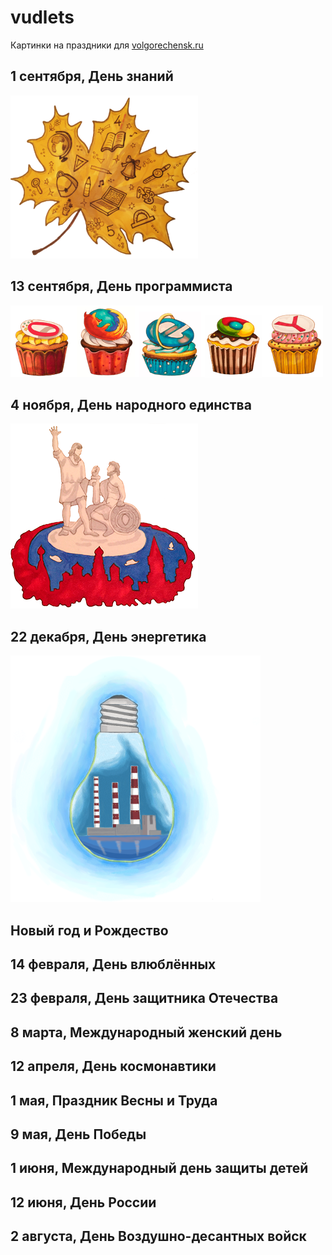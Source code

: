# vudlets
Картинки на праздники для [volgorechensk.ru](http://volgorechensk.ru)

## 1 сентября, День знаний
<img src="images/1_sep.png" />

## 13 сентября, День программиста
<img src="images/13_sep_prog_day.png" />

## 4 ноября, День народного единства
<img src="images/4_nov.png" />

## 22 декабря, День энергетика
<img src="images/22_dec.png" />

## Новый год и Рождество

## 14 февраля, День влюблённых

## 23 февраля, День защитника Отечества

## 8 марта, Международный женский день

## 12 апреля, День космонавтики

## 1 мая, Праздник Весны и Труда

## 9 мая, День Победы

## 1 июня, Международный день защиты детей

## 12 июня, День России

## 2 августа, День Воздушно-десантных войск
